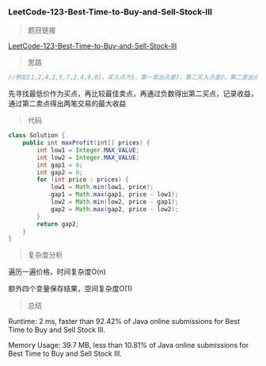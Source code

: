 ### LeetCode-123-Best-Time-to-Buy-and-Sell-Stock-III

> 题目链接

[LeetCode-123-Best-Time-to-Buy-and-Sell-Stock-III](https://leetcode.com/problems/best-time-to-buy-and-sell-stock-iii/)

> 思路

```java
//例如[1,2,4,2,5,7,2,4,9,0]，买入点为1，第一卖出点是7，第二买入点是2，第二卖出点是9
```

先寻找最低价作为买点，再比较最佳卖点，再通过负数得出第二买点，记录收益，通过第二卖点得出两笔交易的最大收益

> 代码

```java
class Solution {
    public int maxProfit(int[] prices) {
        int low1 = Integer.MAX_VALUE;
        int low2 = Integer.MAX_VALUE;
        int gap1 = 0;
        int gap2 = 0;
        for (int price : prices) {
            low1 = Math.min(low1, price);
            gap1 = Math.max(gap1, price - low1);
            low2 = Math.min(low2, price - gap1);
            gap2 = Math.max(gap2, price - low2);
        }
        return gap2;
    }
}
```

> 复杂度分析

遍历一遍价格，时间复杂度O(n)

额外四个变量保存结果，空间复杂度O(1)

> 总结

Runtime: 2 ms, faster than 92.42% of Java online submissions for Best Time to Buy and Sell Stock III.

Memory Usage: 39.7 MB, less than 10.81% of Java online submissions for Best Time to Buy and Sell Stock III.

